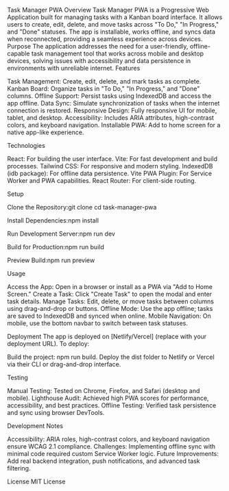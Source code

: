 Task Manager PWA
Overview
Task Manager PWA is a Progressive Web Application built for managing tasks with a Kanban board interface. It allows users to create, edit, delete, and move tasks across "To Do," "In Progress," and "Done" statuses. The app is installable, works offline, and syncs data when reconnected, providing a seamless experience across devices.
Purpose
The application addresses the need for a user-friendly, offline-capable task management tool that works across mobile and desktop devices, solving issues with accessibility and data persistence in environments with unreliable internet.
Features

Task Management: Create, edit, delete, and mark tasks as complete.
Kanban Board: Organize tasks in "To Do," "In Progress," and "Done" columns.
Offline Support: Persist tasks using IndexedDB and access the app offline.
Data Sync: Simulate synchronization of tasks when the internet connection is restored.
Responsive Design: Fully responsive UI for mobile, tablet, and desktop.
Accessibility: Includes ARIA attributes, high-contrast colors, and keyboard navigation.
Installable PWA: Add to home screen for a native app-like experience.

Technologies

React: For building the user interface.
Vite: For fast development and build processes.
Tailwind CSS: For responsive and modern styling.
IndexedDB (idb package): For offline data persistence.
Vite PWA Plugin: For Service Worker and PWA capabilities.
React Router: For client-side routing.

Setup

Clone the Repository:git clone <repository-url>
cd task-manager-pwa


Install Dependencies:npm install


Run Development Server:npm run dev


Build for Production:npm run build


Preview Build:npm run preview



Usage

Access the App: Open in a browser or install as a PWA via "Add to Home Screen."
Create a Task: Click "Create Task" to open the modal and enter task details.
Manage Tasks: Edit, delete, or move tasks between columns using drag-and-drop or buttons.
Offline Mode: Use the app offline; tasks are saved to IndexedDB and synced when online.
Mobile Navigation: On mobile, use the bottom navbar to switch between task statuses.

Deployment
The app is deployed on [Netlify/Vercel] (replace with your deployment URL). To deploy:

Build the project: npm run build.
Deploy the dist folder to Netlify or Vercel via their CLI or drag-and-drop interface.

Testing

Manual Testing: Tested on Chrome, Firefox, and Safari (desktop and mobile).
Lighthouse Audit: Achieved high PWA scores for performance, accessibility, and best practices.
Offline Testing: Verified task persistence and sync using browser DevTools.

Development Notes

Accessibility: ARIA roles, high-contrast colors, and keyboard navigation ensure WCAG 2.1 compliance.
Challenges: Implementing offline sync with minimal code required custom Service Worker logic.
Future Improvements: Add real backend integration, push notifications, and advanced task filtering.

License
MIT License
